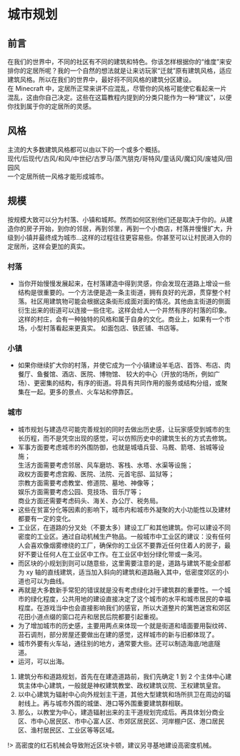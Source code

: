<!-- community/creation/3001 -->

# 城市规划

## 前言
在我们的世界中，不同的社区有不同的建筑和特色。你该怎样根据你的“维度”来安排你的定居所呢？我的一个自然的想法就是让来访玩家“迁就”原有建筑风格，适应建筑风格。所以在我们的世界中，最好将不同风格的建筑分区建设。</br>
在 Minecraft 中，定居所正常来讲不应混乱，尽管你的风格可能使它看起来一片混乱，这由你自己决定。这些在这篇教程内提到的分类只能作为一种“建议”，以便你找到属于你的定居所的灵感。

## 风格
主流的大多数建筑风格都可以由以下的一个或多个概括。</br>
现代/后现代/古风/和风/中世纪/古罗马/蒸汽朋克/哥特风/童话风/魔幻风/废墟风/田园风</br>
一个定居所统一风格才能形成城市。

## 规模
按规模大致可以分为村落、小镇和城邦。然而如何区别他们还是取决于你的。从建造你的房子开始，到你的邻居，再到邻里，再到一个小商店，村落并慢慢扩大，升级到小镇并最终成为城市…这样的过程往往更容易些。你甚至可以让村民进入你的定居所，这样会更加的真实。

### 村落
- 当你开始慢慢发展起来，在村落建造中得到灵感，你会发现在道路上增设一些结构是很重要的。一个方法便是造一条主街道，拥有良好的光源，贯穿整个村落。社区用建筑物可能会根据这条街形成面对面的情况。其他由主街道的侧面衍生出来的街道可以连接一些住宅。这样会给人一个井然有序的村落的印象。这样的村庄，会有一种独特的风格和属于自身的文化。商业上，如果有一个市场，小型村落看起来更真实。 如面包店、铁匠铺、书店等。

### 小镇
- 如果你继续扩大你的村落，并使它成为一个小镇建设羊毛店、首饰、布店、肉餐厅、鱼餐馆、酒店、医院、博物馆、 较大的中心（开放的场所，例如广场）、更密集的结构，有序的街道。将具有共同作用的服务或结构分组，或聚集在一起。更多的景点、火车站和停靠区。

### 城市
- 城市规划与建造尽可能完善规划的同时去做出历史感，让玩家感受到城市的生长历程，而不是凭空出现的感觉，可以仿照历史中的建筑生长的方式去修筑。
- 军事方面要考虑城市的外围防御，也就是城墙兵营、马厩、箭塔、翁城等设施；</br>
生活方面需要考虑邻居、风车磨坊、客栈、水塔、水渠等设施；</br>
政权方面要考虑宫殿、医院、法院、元首宅邸、监狱等；</br>
宗教方面需要考虑教堂、修道院、墓地、神像等；</br>
娱乐方面需要考虑公园、竞技场、音乐厅等；</br>
商业方面还需要考虑码头、海关、办公厅、税务局。
- 这些在贫富分化等因素的影响下，城市内和城市外凝聚的大小功能性以及建材都要有一定的变化。
- 工业区，在道路的分叉处（不要太多）建设工厂和其他建筑。你可以建设不同密度的工业区。通过自动机械生产物品。一般城市中工业区的建议：没有任何人会喜欢像烟雾缭绕的工厂，确保你的工业区不要靠近任何住着人的房子，最好不要让任何人在工业区中工作。在工业区中划分绿化带或一条河。
- 而区块的小规划到则可以随意些，这里需要注意的是，道路与建筑不能全部都为 xy 轴的直线建筑，适当加入斜向的建筑和道路融入其中，低密度郊区的小道也可以为曲线。
- 再就是大多数新手常犯的错误就是没有考虑绿化对于建筑群的重要性。一个城市的绿化程度，公共用地的建设直接决定了这个城市的水平和城市居民的幸福程度。在游戏当中也会直接影响我们的感官，所以大道整片的篱笆迷宫和郊区花田小道点缀的窗口花卉和居民后院都要引起重视。
- 为了增加城市的历史感，主要用两点来体现一个就是街道和墙面要用裂纹砖、苔石调剂，部分房屋还要做出在建的感觉，这样城市的新与旧都体现了。
- 城市外要有火车站，通往别的地方，通常要大些。还可以制造海底/地底隧道。
- 运河，可以出海。

1. 建筑分布和道路规划，首先在在建造道路前，我们先确定 1 到 2 个主体中心建筑主体中心建筑，一般就是神权建筑教堂、政权建筑议院、王权建筑皇宫。
2. 以中心建筑为辐射中心向外规划主干道，其他大型建筑和场所拱卫在周边的辐射线上。再与城市外围的城堡、港口等外围重要建筑群相联。
3. 那么，以教堂为中心，建造辐射出来的主干道规划完成后。再具体划分商业区、市中心居民区、市中心富人区、市郊区居民区、河岸棚户区、港口居民区、渔村居民区、工业区等等区域。

!> 高密度的红石机械会导致附近区块卡顿，建议另寻基地建设高密度机械。
